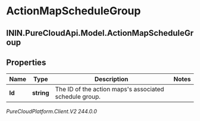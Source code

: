 # ActionMapScheduleGroup

## ININ.PureCloudApi.Model.ActionMapScheduleGroup

## Properties

|Name | Type | Description | Notes|
|------------ | ------------- | ------------- | -------------|
| **Id** | **string** | The ID of the action maps&#39;s associated schedule group. | |



_PureCloudPlatform.Client.V2 244.0.0_
